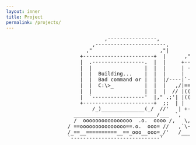 ```yaml
---
layout: inner
title: Project
permalink: /projects/
---
```

<pre style="background-color: transparent; border: none;">
                                ,----------------,              ,---------,
                            ,-----------------------,          ,"        ,"|
                          ,"                      ,"|        ,"        ,"  |
                        +-----------------------+  |      ,"        ,"    |
                        |  .-----------------.  |  |     +---------+      |
                        |  |                 |  |  |     | -==----'|      |
                        |  |  Building...    |  |  |     |         |      |
                        |  |  Bad command or |  |  |/----|`---=    |      |
                        |  |  C:\>_          |  |  |   ,/|==== ooo |      ;
                        |  |                 |  |  |  // |(((( [33]|    ,"
                        |  `-----------------'  |," .;'| |((((     |  ,"
                        +-----------------------+  ;;  | |         |,"     
                            /_)______________(_/  //'   | +---------+
                      ___________________________/___  `,             -Kevin Lam-
                      /  oooooooooooooooo  .o.  oooo /,   \,"-----------
                    / ==ooooooooooooooo==.o.  ooo= //   ,`\--{)B     ,"
                    /_==__==========__==_ooo__ooo=_/'   /___________,"
                    `-----------------------------'
</pre>